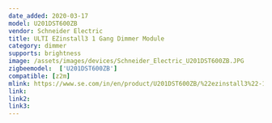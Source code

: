 ```yaml
---
date_added: 2020-03-17
model: U201DST600ZB
vendor: Schneider Electric
title: ULTI EZinstall3 1 Gang Dimmer Module
category: dimmer
supports: brightness
image: /assets/images/devices/Schneider_Electric_U201DST600ZB.JPG
zigbeemodel:  ['U201DST600ZB']
compatible: [z2m]
mlink: https://www.se.com/in/en/product/U201DST600ZB/%22ezinstall3%22-1-gang-550w-dimmer-module/
link: 
link2: 
link3: 
---
```

